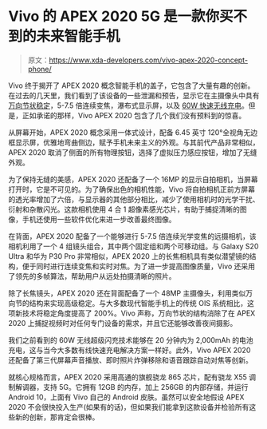 # Vivo 的 APEX 2020 5G 是一款你买不到的未来智能手机

> 原文：<https://www.xda-developers.com/vivo-apex-2020-concept-phone/>

Vivo 终于揭开了 APEX 2020 概念智能手机的盖子，它包含了大量有趣的创新。在过去的几天里，我们看到了该设备的一些泄漏和预告，显示它在主摄像头中具有[万向节状稳定](https://www.xda-developers.com/vivo-apex-2020-poster-confirms-gimbal/)，5-7.5 倍连续变焦，瀑布式显示屏，以及 [60W 快速无线充电](https://www.xda-developers.com/vivo-teases-60w-wireless-charging-apex-2020-concept/)。但是，正如承诺的那样，Vivo APEX 2020 包含了几个我们没有预料到的惊喜。

从屏幕开始，APEX 2020 概念采用一体式设计，配备 6.45 英寸 120°全视角无边框显示屏，优雅地弯曲侧边，赋予手机未来主义的外观。与其前代产品非常相似，APEX 2020 取消了侧面的所有物理按钮，选择了虚拟压力感应按钮，增加了无缝外观。

为了保持无缝的美感，APEX 2020 还配备了一个 16MP 的显示自拍相机，当屏幕打开时，它是不可见的。为了确保出色的相机性能，Vivo 将自拍相机正前方屏幕的透光率增加了六倍，与显示器的其他部分相比，减少了使用相机时的光学干扰、衍射和杂散闪光。这款相机使用 4 合 1 超像素感光芯片，有助于捕捉清晰的图像，手机还使用一些软件优化来进一步改善最终图像。

在背面，APEX 2020 配备了一个能够进行 5-7.5 倍连续光学变焦的远摄相机，该相机利用了一个 4 组镜头组合，其中两个固定组和两个可移动组。与 Galaxy S20 Ultra 和华为 P30 Pro 非常相似，APEX 2020 上的长焦相机具有类似潜望镜的结构，便于同时进行连续变焦和实时对焦。为了进一步提高图像质量，Vivo 还采用了领先的多帧算法，帮助用户从远处拍摄清晰的照片。

除了长焦镜头，APEX 2020 还在背面配备了一个 48MP 主摄像头，利用类似万向节的结构来实现高级稳定。与大多数现代智能手机上的传统 OIS 系统相比，这项新技术将稳定角度提高了 200%。Vivo 声称，万向节状的结构消除了在 APEX 2020 上捕捉视频时对任何专门设备的需求，并且它还能够改善夜间摄影。

我们之前看到的 60W 无线超级闪充技术能够在 20 分钟内为 2,000mAh 的电池充电，这与当今大多数有线快速充电解决方案一样好。此外，Vivo APEX 2020 还配备了第三代屏幕声音播放、即时照片炸弹移除和语音跟踪自动对焦等创新。

就核心规格而言，APEX 2020 采用高通的旗舰骁龙 865 芯片，配有骁龙 X55 调制解调器，支持 5G。它拥有 12GB 的内存，加上 256GB 的内部存储，并运行 Android 10，上面有 Vivo 自己的 Android 皮肤。虽然可以安全地假设 APEX 2020 不会很快投入生产(如果有的话)，但如果我们能拿到这款设备并检验所有这些新的创新，那肯定会很棒。